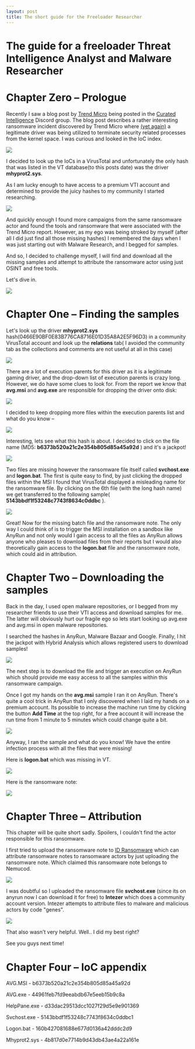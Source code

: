 ```yaml
---
layout: post
title: The short guide for the Freeloader Researcher
---
```


# The guide for a freeloader Threat Intelligence Analyst and Malware Researcher

# Chapter Zero – Prologue

Recently I saw a blog post by [Trend Micro](https://www.trendmicro.com/en_us/research/22/h/ransomware-actor-abuses-genshin-impact-anti-cheat-driver-to-kill-antivirus.html) being posted in the [Curated Intelligence](https://twitter.com/CuratedIntel) Discord group. The blog post describes a rather interesting ransomware incident discovered by Trend Micro where [(yet again)](https://www.mandiant.com/resources/blog/unc2596-cuba-ransomware) a legitimate driver was being utilized to terminate security related processes from the kernel space. I was curious and looked in the IoC index.

![](/images/freeloader_blog/1.jpg)

I decided to look up the IoCs in a VirusTotal and unfortunately the only hash that was listed in the VT database(to this posts date) was the driver **mhyprot2.sys**.

As I am lucky enough to have access to a premium VTI account and determined to provide the juicy hashes to my community I started researching.

![](/images/freeloader_blog/2.jpg)

And quickly enough I found more campaigns from the same ransomware actor and found the tools and ransomware that were associated with the Trend Micro report. However, as my ego was being stroked by myself (after all I did just find all those missing hashes) I remembered the days when I was just starting out with Malware Research, and I begged for samples.

And so, I decided to challenge myself, I will find and download all the missing samples and attempt to attribute the ransomware actor using just OSINT and free tools.

Let's dive in.

![](/images/freeloader_blog/3.jpg)

# Chapter One – Finding the samples

Let's look up the driver **mhyprot2.sys** hash(0466E90BF0E83B776CA8716E01D35A8A2E5F96D3) in a community VirusTotal account and look up the **relations** tab( I avoided the community tab as the collections and comments are not useful at all in this case)

![](/images/freeloader_blog/4.jpg)

There are a lot of execution parents for this driver as it is a legitimate gaming driver, and the drop-down list of execution parents is crazy long. However, we do have some clues to look for. From the report we know that **avg.msi** and **avg.exe** are responsible for dropping the driver onto disk:

![](/images/freeloader_blog/5.jpg)

I decided to keep dropping more files within the execution parents list and what do you know –

![](/images/freeloader_blog/6.jpg)

Interesting, lets see what this hash is about. I decided to click on the file name (MD5: **b6373b520a21c2e354b805d85a45a92d** ) and it's a jackpot!

![](/images/freeloader_blog/7.jpg)

Two files are missing however the ransomware file itself called **svchost.exe** and **logon.bat**. The first is quite easy to find, by just clicking the dropped files within the MSI I found that VirusTotal displayed a misleading name for the ransomware file. By clicking on the 6th file (with the long hash name) we get transferred to the following sample( **5143bbdf1f53248c7743f8634c0ddbc** ).

![](/images/freeloader_blog/8.jpg)

Great! Now for the missing batch file and the ransomware note. The only way I could think of is to trigger the MSI installation on a sandbox like AnyRun and not only would I gain access to all the files as AnyRun allows anyone who pleases to download files from their reports but I would also theoretically gain access to the **logon.bat** file and the ransomware note, which could aid in attribution.

# Chapter Two – Downloading the samples

Back in the day, I used open malware repositories, or I begged from my researcher friends to use their VTI access and download samples for me. The latter will obviously hurt our fragile ego so lets start looking up avg.exe and avg.msi in open malware repositories.

I searched the hashes in AnyRun, Malware Bazaar and Google. Finally, I hit the jackpot with Hybrid Analysis which allows registered users to download samples!

![](/images/freeloader_blog/9.jpg)

The next step is to download the file and trigger an execution on AnyRun which should provide me easy access to all the samples within this ransomware campaign.

Once I got my hands on the **avg.msi** sample I ran it on AnyRun. There's quite a cool trick in AnyRun that I only discovered when I laid my hands on a premium account. Its possible to increase the machine run time by clicking the button **Add Time** at the top right, for a free account it will increase the run time from 1 minute to 5 minutes which could change quite a bit.

![](/images/freeloader_blog/10.jpg)

Anyway, I ran the sample and what do you know! We have the entire infection process with all the files that were missing!

Here is **logon.bat** which was missing in VT.

![](/images/freeloader_blog/11.jpg)

Here is the ransomware note:

![](/images/freeloader_blog/12.jpg)

# Chapter Three – Attribution

This chapter will be quite short sadly. Spoilers, I couldn't find the actor responsible for this ransomware.

I first tried to upload the ransomware note to [ID Ransomware](https://id-ransomware.malwarehunterteam.com/) which can attribute ransomware notes to ransomware actors by just uploading the ransomware note. Which claimed this ransomware note belongs to Nemucod.

![](/images/freeloader_blog/13.jpg)

I was doubtful so I uploaded the ransomware file **svchost.exe** (since its on anyrun now I can download it for free) to **Intezer** which does a community account version. Intezer attempts to attribute files to malware and malicious actors by code "genes".

![](/images/freeloader_blog/14.jpg)

That also wasn't very helpful. Well.. I did my best right?

See you guys next time!

# Chapter Four – IoC appendix

AVG.MSI - b6373b520a21c2e354b805d85a45a92d

AVG.exe - 44961feb7fd9eeabdb67e5eeb15b9c8a

HelpPane.exe - d33dac29513dcc1027f29d5e9e901369

Svchost.exe - 5143bbdf1f53248c7743f8634c0ddbc1

Logon.bat - 160b427081688e677d0136a42dddc2d9

Mhyprot2.sys - 4b817d0e7714b9d43db43ae4a22a161e
